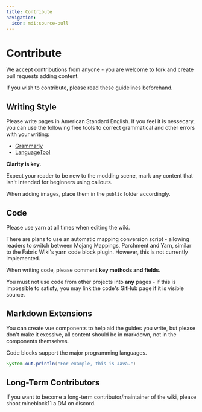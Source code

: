 ```yaml
---
title: Contribute
navigation:
  icon: mdi:source-pull
---
```


# Contribute

We accept contributions from anyone - you are welcome to fork and create pull requests adding content.

If you wish to contribute, please read these guidelines beforehand.

## Writing Style

Please write pages in American Standard English. If you feel it is nessecary, you can use the following free tools to correct grammatical and other errors with your writing:

- [Grammarly](https://www.grammarly.com/)
- [LanguageTool](https://languagetool.org/)

<div class="callout callout--info">
    <p><strong>Clarity is key.</strong></p>
    <p>Expect your reader to be new to the modding scene, mark any content that isn't intended for beginners using callouts.</p>
</div>

When adding images, place them in the `public` folder accordingly.

## Code

Please use yarn at all times when editing the wiki.

There are plans to use an automatic mapping conversion script - allowing readers to switch between Mojang Mappings, Parchment and Yarn, similar to the Fabric Wiki's yarn code block plugin. However, this is not currently implemented.

When writing code, please comment **key methods and fields**.

You must not use code from other projects into **any** pages - if this is impossible to satisfy, you may link the code's GitHub page if it is visible source.

## Markdown Extensions

You can create vue components to help aid the guides you write, but please don't make it exessive, all content should be in markdown, not in the components themselves.

Code blocks support the major programming languages.

```java
System.out.println("For example, this is Java.")
```

## Long-Term Contributors

If you want to become a long-term contributor/maintainer of the wiki, please shoot mineblock11 a DM on discord.
